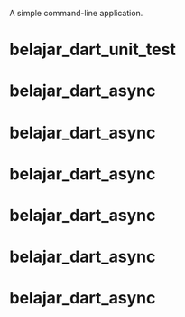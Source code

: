 A simple command-line application.
# belajar_dart_unit_test
# belajar_dart_async
# belajar_dart_async
# belajar_dart_async
# belajar_dart_async
# belajar_dart_async
# belajar_dart_async
